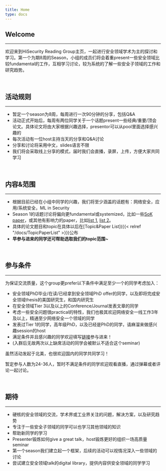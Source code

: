 ```yaml
---
title: Home
type: docs
---
```


## Welcome
---
欢迎来到HiSecurity Reading Group主页，一起进行安全领域学术为主的探讨和学习。第一个为期8周的Season，小组的成员们将会着重present一些安全领域比较fundamental的工作，互相学习讨论，较为系统的了解一些安全子领域的工作和研究趋势。

&nbsp;

## 活动规则
---
* 暂定一个season为8周，每周进行一次90分钟的分享，包括Q&A
* 活动正式开始后，每周有两位同学关于一个话题present一些经典/重要/顶会论文。具体论文将由大家根据兴趣选择，presentor可以从pool里面选择感兴趣的
* 每次活动有一位host主持当天的分享和Q&A讨论
* 分享和讨论将采用中文，slides语言不限
* 我们将会采取线上分享的模式，届时我们会直播，录屏，上传，方便大家共同学习

&nbsp;

## 内容&范围
---

* 根据目前已经在小组中同学的兴趣，我们将至少涵盖的话题有：网络安全，应用/系统安全，ML in Security
* Season 1的话题讨论将偏向更fundamental或systemized，比如一些[SoK paper](https://oaklandsok.github.io/)，或其他有影响力的paper，比如[list 1](https://www.sec.cs.tu-bs.de/~konrieck/topnotch/sec_top100.html), [list 2](https://www.sec.cs.tu-bs.de/~konrieck/topnotch/sec_ntop100.html)。
* 具体的论文题目和topic在具体以后在[Topic&Paper List]({{< relref "/docs/TopicPaperList" >}})公布
* **早参与进来的同学还可帮助选取我们的topic范围~**

&nbsp;

## 参与条件
---

为保证交流质量，这个group更prefer以下条件中满足至少一个的同学考虑加入：
* 安全领域PhD毕业/在读/已经拿到安全领域PhD offer的同学，以及即将完成安全领域thesis的美国研究生，和国内研究生
* 在安全领域Tier 3以及以上的Conference/Journal发表文章的同学
* 考虑一些安全问题很practical的特性，我们也极其欢迎网络安全一线工作3年及以上，精通至少网络安全一个领域的同学
* 发表过Tier 1的同学，高年级PhD，以及已经是PhD的同学，请麻溜来做感兴趣session的host
* 满足条件并且感兴趣的同学欢迎填写[链接](https://wj.qq.com/s2/9165586/91aa)参与进来！
* (入群后无故两次以上缺席活动的同学会被默认不适合这个seminar)

虽然活动发起于北美，也很欢迎国内的同学共同学习！

暂定参与人数为24-36人，暂时不满足条件的同学欢迎观看直播，通过弹幕或者评论一起讨论。

&nbsp;


## 期待
---

* 硬核的安全领域的交流，学术界或工业界关注的问题，解决方案，以及研究趋势
* 专注于一些安全子领域的同学可以也学习其他领域的知识
* 帮助新同学的学习
* Presenter锻炼如何give a great talk，host锻炼更好的组织一场高质量seminar
* 第一个season我们建立起一个框架，后续的活动可以视情况深入一些领域的讨论
* 尝试建立安全领域talk的digital library，提供内容供安全领域的同学学习

&nbsp;
